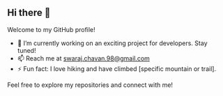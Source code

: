 ## Hi there 👋

Welcome to my GitHub profile!

- 🔭 I’m currently working on an exciting project for developers. Stay tuned!
- 📫 Reach me at swaraj.chavan.98@gmail.com
- ⚡ Fun fact: I love hiking and have climbed [specific mountain or trail].

Feel free to explore my repositories and connect with me!
